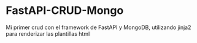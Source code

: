 # FastAPI-CRUD-Mongo
Mi primer crud con el framework de FastAPI y MongoDB, utilizando jinja2 para renderizar las plantillas html 
